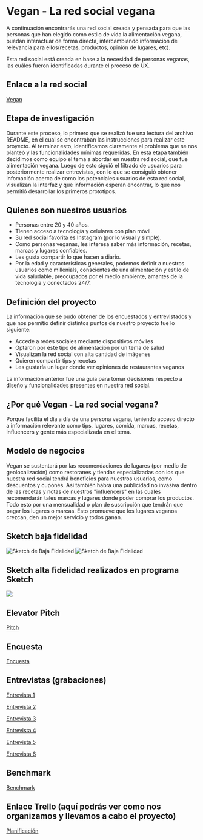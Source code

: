 # Vegan - La red social vegana

A continuación encontrarás una red social creada y pensada para que las personas que han elegido como estilo de vida la alimentación vegana, puedan interactuar de forma directa, intercambiando información de relevancia para ellos(recetas, productos, opinión de lugares, etc).

Esta red social está creada en base a la necesidad de personas veganas, las cuáles fueron identificadas durante el proceso de UX.

## Enlace a la red social

[Vegan](https://noeliasabando.github.io/scl-2018-05-bc-core-pm-socialnetwork/src/register.html) 

## Etapa de investigación

Durante este proceso, lo primero que se realizó fue una lectura del archivo README, en el cual se encontraban las instrucciones para realizar este proyecto.
Al terminar esto, identificamos claramente el problema que se nos planteó y las funcionalidades mínimas requeridas.
En esta etapa también decidimos como equipo el tema a abordar en nuestra red social, que fue alimentación vegana. Luego de esto siguió el filtrado  de usuarios para posteriormente realizar entrevistas, con lo que se consiguió obtener infomación acerca de como los potenciales usuarios de esta red social, visualizan la interfaz y que información esperan encontrar, lo que nos permitió desarrollar los primeros prototipos.

## Quienes son nuestros usuarios

* Personas entre 20 y 40 años.
* Tienen acceso a tecnología y celulares con plan móvil.
* Su red social favorita es Instagram (por lo visual y simple).
* Como personas veganas, les interesa saber más información, recetas, marcas y lugares confiables.
* Les gusta compartir lo que hacen a diario.
* Por la edad y características generales, podemos definir a nuestros usuarios como millenials, conscientes de una alimentación y estilo de vida saludable, preocupados por el medio ambiente, amantes de la tecnología y conectados 24/7.

## Definición del proyecto

La información que se pudo obtener de los encuestados y entrevistados y que nos permitió definir distintos puntos de nuestro proyecto fue lo siguiente:

* Accede a redes sociales mediante dispositivos móviles
* Optaron por este tipo de alimentación por un tema de salud
* Visualizan la red social con alta cantidad de imágenes
* Quieren compartir tips y recetas
* Les gustaría un lugar donde ver opiniones de restaurantes veganos

La información anterior fue una guía para tomar decisiones respecto a diseño y funcionalidades presentes en nuestra red social.

## ¿Por qué Vegan - La red social vegana?

Porque facilita el día a día de una persona vegana, teniendo acceso directo a información relevante como tips, lugares, comida, marcas, recetas, influencers y gente más especializada en el tema.

## Modelo de negocios

Vegan se sustentará por las recomendaciones de lugares (por medio de geolocalización) como restoranes y tiendas especializadas con los que nuestra red social tendrá beneficios para nuestros usuarios, como descuentos y cupones. Así también habrá una publicidad no invasiva dentro de las recetas y notas de nuestros "influencers" en las cuales recomendarán tales marcas y lugares donde poder comprar los productos. Todo esto por una mensualidad o plan de suscripción que tendrán que pagar los lugares o marcas. Esto promueve que los lugares veganos crezcan, den un mejor servicio y todos ganan.

## Sketch baja fidelidad

<img src="/img/1.jpeg" alt="Sketch de Baja Fidelidad"/>
<img src="/img/2.jpeg" alt="Sketch de Baja Fidelidad"/>

## Sketch alta fidelidad realizados en programa Sketch

<img src="/imagenesVegan/Vegan-RedSocial.jpg">

## Elevator Pitch

[Pitch](https://docs.google.com/document/d/1TKRLRnSqV3JVRBjVmJD6Doc2LBPx86U5GDhDU0VuL-o)

## Encuesta

[Encuesta](https://docs.google.com/forms/d/131yIkEm4rjGGsC31ZtC6U2RX6LseuH-YmBcoiUabrcw)

## Entrevistas (grabaciones)

[Entrevista 1](https://docs.google.com/document/d/1c2FCdl8ArsLrjdZfGi20LSQV-ML2tAYCrnm4WFNn9mU/edit)

[Entrevista 2](https://docs.google.com/document/d/1tovm54iZIgTJwUY9iIEmj5JERTnMk5jDk3lv_5Hpedg/edit)

[Entrevista 3](https://drive.google.com/file/d/1I4b51qD5AcU9K8wMPB-zPU5JdPwvWP0l/view)

[Entrevista 4](https://drive.google.com/file/d/1JyOeVQv6suGrF1jDU9GR9-R8kGI6-_yZ/view)

[Entrevista 5](https://drive.google.com/file/d/1VyH0RyE1rmUUnWNvj285n1kv23kJN3nh/view)

[Entrevista 6](https://drive.google.com/file/d/12oLS1TDOkSh1AhoQeugN3tTnXDEtHjRj/view)

## Benchmark

[Benchmark](https://docs.google.com/document/d/15FBKS3ixGXDpu21yEGawSYeZcuwE0zlcrEo7bLzD9Uw/edit)

## Enlace Trello (aquí podrás ver como nos organizamos y llevamos a cabo el proyecto)

[Planificación](https://trello.com/b/clasDREa/red-social)

